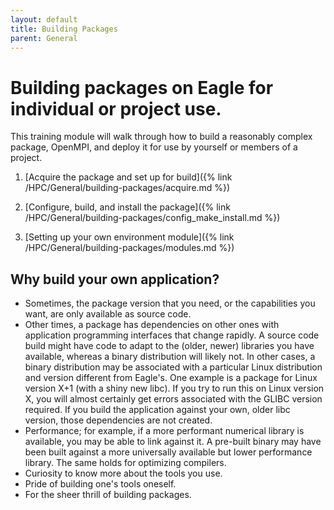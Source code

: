 ```yaml
---
layout: default
title: Building Packages
parent: General
---
```


# Building packages on Eagle for individual or project use.
This training module will walk through how to build a reasonably complex package, OpenMPI, and deploy
it for use by yourself or members of a project.

1. [Acquire the package and set up for build]({% link /HPC/General/building-packages/acquire.md %})

2. [Configure, build, and install the package]({% link /HPC/General/building-packages/config_make_install.md %})

3. [Setting up your own environment module]({% link /HPC/General/building-packages/modules.md %})

## Why build your own application?
* Sometimes, the package version that you need, or the capabilities you want,
are only available as source code.
* Other times, a package has dependencies on other ones with application
programming interfaces that change rapidly. A source code build might
have code to adapt to the (older, newer) libraries you have available,
whereas a binary distribution will likely not. In other cases, a binary
distribution may be associated with a particular Linux distribution and
version different from Eagle's. One example is a package for Linux
version X+1 (with a shiny new libc). If you try to run this on Linux
version X, you will almost certainly get errors associated with the
GLIBC version required. If you build the application against your own,
older libc version, those dependencies are not created.
* Performance; for example, if a more performant numerical library is
available, you may be able to link against it. A pre-built binary may
have been built against a more universally available but lower performance
library. The same holds for optimizing compilers.
* Curiosity to know more about the tools you use.
* Pride of building one's tools oneself.
* For the sheer thrill of building packages.


